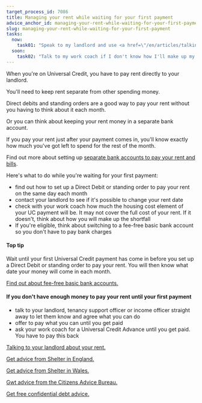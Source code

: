 ```yaml
---
target_process_id: 7086
title: Managing your rent while waiting for your first payment
advice_anchor_id: managing-your-rent-while-waiting-for-your-first-payment
slug: managing-your-rent-while-waiting-for-your-first-payment
tasks:
  now:
    task01: "Speak to my landlord and use <a href=\"/en/articles/talking-to-my-landlord-about-my-rent\">Talking to my landlord about my rent</a> to help me know what to say"
  soon:
    task02: "Talk to my work coach if I don't know how I'll make up my shortfall"
---
```

When you're on Universal Credit, you have to pay rent directly to your landlord.

You'll need to keep rent separate from other spending money.

Direct debits and standing orders are a good way to pay your rent without you having to think about it each month.

Or you can think about keeping your rent money in a separate bank account.

If you pay your rent just after your payment comes in, you'll know exactly how much you've got left to spend for the rest of the month.

Find out more about setting up [separate bank accounts to pay your rent and bills](/en/articles/setting-up-multiple-bank-accounts).

Here's what to do while you're waiting for your first payment:
* find out how to set up a Direct Debit or standing order to pay your rent on the same day each month
* contact your landlord to see if it's possible to change your rent date
* check with your work coach how much the housing cost element of your UC payment will be. It may not cover the full cost of your rent. If it doesn't, think about how you will make up the shortfall
* If you're eligible, think about switching to a fee-free basic bank account so you don't have to pay bank charges

#### Top tip

Wait until your first Universal Credit payment has come in before you set up a Direct Debit or standing order to pay your rent. You will then know what date your money will come in each month.

[Find out about fee-free basic bank accounts.](/en/articles/basic-bank-accounts)

#### If you don't have enough money to pay your rent until your first payment

* talk to your landlord, tenancy support officer or income officer straight away to let them know and agree what you can do
* offer to pay what you can until you get paid
* ask your work coach for a Universal Credit Advance until you get paid. You have to pay this back

[Talking to your landlord about your rent.](/en/articles/talking-to-my-landlord-about-my-rent)

[Get advice from Shelter in England.](http://england.shelter.org.uk/get_advice)

[Get advice from Shelter in Wales.](http://sheltercymru.org.uk/get-advice/)

[Gwt advice from the Citizens Advice Bureau.](https://www.citizensadvice.org.uk/about-us/how-we-provide-advice/advice/)

[Get free confidential debt advice.](/en/tools/debt-advice-locator)
